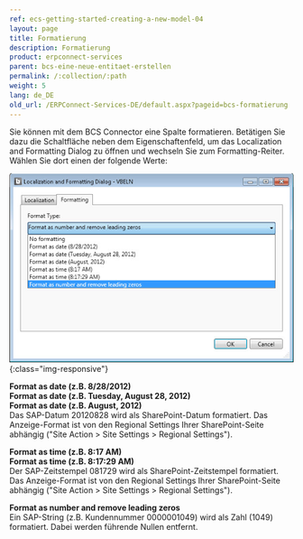 ```yaml
---
ref: ecs-getting-started-creating-a-new-model-04
layout: page
title: Formatierung
description: Formatierung
product: erpconnect-services
parent: bcs-eine-neue-entitaet-erstellen
permalink: /:collection/:path
weight: 5
lang: de_DE
old_url: /ERPConnect-Services-DE/default.aspx?pageid=bcs-formatierung
---
```


Sie können mit dem BCS Connector eine Spalte formatieren. Betätigen Sie dazu die Schaltfläche neben dem Eigenschaftenfeld, um das Localization and Formatting Dialog zu öffnen und wechseln Sie zum Formatting-Reiter. Wählen Sie dort einen der folgende Werte:

![BCS-Formatting](/img/content/BCS-Formatting.png){:class="img-responsive"}

**Format as date (z.B. 8/28/2012)** <br>
**Format as date (z.B. Tuesday, August 28, 2012)** <br>
**Format as date (z.B.  August, 2012)** <br>
Das SAP-Datum 20120828 wird als SharePoint-Datum formatiert. Das Anzeige-Format ist von den Regional Settings Ihrer SharePoint-Seite abhängig ("Site Action > Site Settings > Regional Settings"). 

**Format as time (z.B. 8:17 AM)** <br>
**Format as time (z.B. 8:17:29 AM)** <br>
Der SAP-Zeitstempel 081729 wird als SharePoint-Zeitstempel formatiert. Das Anzeige-Format ist von den Regional Settings Ihrer SharePoint-Seite abhängig ("Site Action > Site Settings > Regional Settings").

**Format as number and remove leading zeros** <br>
Ein SAP-String (z.B. Kundennummer 0000001049) wird als Zahl (1049) formatiert. Dabei werden führende Nullen entfernt.
